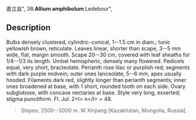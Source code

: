 直立韭",
38.**Allium amphibolum** Ledebour",

## Description
Bulbs densely clustered, cylindric-conical, 1--1.5 cm in diam.; tunic yellowish brown, reticulate. Leaves linear, shorter than scape, 3--5 mm wide, flat, margin smooth. Scape 20--30 cm, covered with leaf sheaths for 1/4--1/3 its length. Umbel hemispheric, densely many flowered. Pedicels equal, very short, bracteolate. Perianth rose lilac or purplish red; segments with dark purple midvein; outer ones lanceolate, 5--6 mm, apex usually hooded. Filaments dark red, slightly longer than perianth segments; inner ones broadened at base, with 1 short, rounded tooth on each side. Ovary subglobose, with concave nectaries at base. Style very long, exserted; stigma punctiform. Fl. Jul. 2&lt;I&gt; n&lt;/I&gt; = 48.

> Slopes; 2500--3000 m. W Xinjiang [Kazakhstan, Mongolia, Russia].
